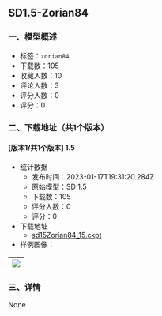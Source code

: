 ## SD1.5-Zorian84
### 一、模型概述

- 标签：`zorian84`
- 下载数：105
- 收藏人数：10
- 评论人数：3
- 评分人数：0
- 评分：0

### 二、下载地址（共1个版本）

#### [版本1/共1个版本] 1.5

- 统计数据
  - 发布时间：2023-01-17T19:31:20.284Z
  - 原始模型：SD 1.5
  - 下载数：105
  - 评分人数：0
  - 评分：0
- 下载地址
  - [sd15Zorian84_15.ckpt](https://civitai.com/api/download/models/5384)
- 样例图像：

| <img src="https://image.civitai.com/xG1nkqKTMzGDvpLrqFT7WA/bab7a32c-3738-4f11-707f-3ed1e6689500/width=450/42293.jpeg" /> |
| ---- |


### 三、详情
None